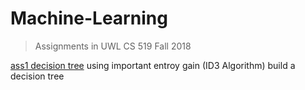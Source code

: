 Machine-Learning
===
> Assignments in UWL CS 519 Fall 2018

[ass1 decision tree](https://github.com/Yuanqing-Suo/Machine-Learning-ass/blob/master/decisionTree.py)
using important entroy gain (ID3 Algorithm) build a decision tree
